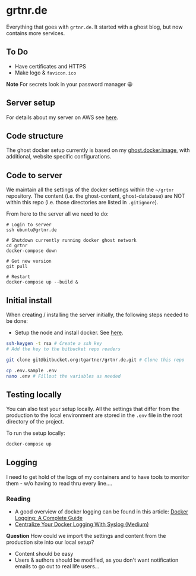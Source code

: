 # grtnr.de

Everything that goes with `grtnr.de`. It started with a ghost blog, but now contains more services.

## To Do

- Have certificates and HTTPS
- Make logo & `favicon.ico`

**Note** For secrets look in your password manager 😀

## Server setup

For details about my server on AWS see [here](amazon.md).

## Code structure

The ghost docker setup currently is based on my [ghost.docker.image](https://bitbucket.org/tgartner/ghost.docker.image/src/master/), with additional, website specific configurations.

## Code to server

We maintain all the settings of the docker settings within the `~/grtnr` repository. The content (i.e. the ghost-content, ghost-database) are NOT within this repo (i.e. those directories are listed in `.gitignore`).

From here to the server all we need to do:

```shell
# Login to server
ssh ubuntu@grtnr.de

# Shutdown currently running docker ghost network
cd grtnr
docker-compose down

# Get new version
git pull

# Restart
docker-compose up --build &
```

## Initial install

When creating / installing the server initially, the following steps needed to be done:

* Setup the node and install docker. See [here](amazon.md).

```bash
ssh-keygen -t rsa # Create a ssh key
# Add the key to the bitbucket repo readers

git clone git@bitbucket.org:tgartner/grtnr.de.git # Clone this repo

cp .env.sample .env
nano .env # Fillout the variables as needed

```

## Testing locally

You can also test your setup locally. All the settings that differ from the production to the local environment are stored in the `.env` file in the root directory of the project.

To run the setup locally:

```bash
docker-compose up
```

## Logging

I need to get hold of the logs of my containers and to have tools to monitor them - w/o having to read thru every line....

### Reading

- A good overview of docker logging can be found in this article: [Docker Logging: A Complete Guide](https://sematext.com/guides/docker-logs/)
- [Centralize Your Docker Logging With Syslog (Medium)](https://medium.com/better-programming/docker-centralized-logging-with-syslog-97b9c147bd30)

**Question** How could we import the settings and content from the production site into our local setup?

- Content should be easy
- Users & authors should be modified, as you don't want notification emails to go out to real life users...

